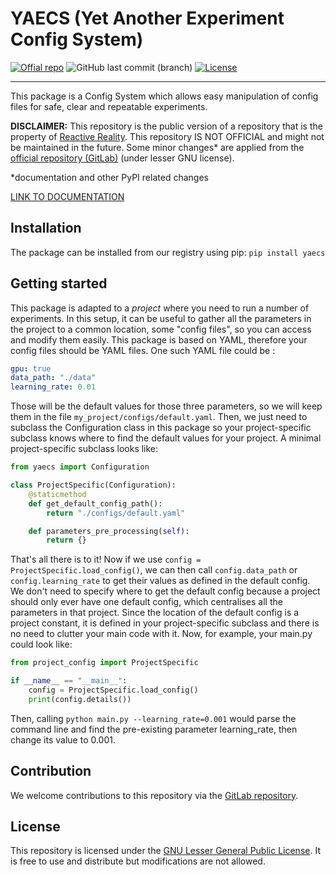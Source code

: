 # YAECS (Yet Another Experiment Config System)

[![Offial repo](https://img.shields.io/badge/official%20repo-YAECS-%23ff9626?logo=gitlab)](https://gitlab.com/reactivereality/public/yaecs)
![GitHub last commit (branch)](https://img.shields.io/github/last-commit/valentingol/yaecs/main)
[![License](https://img.shields.io/badge/license-LGPLV3%2B-%23c4c2c2)](https://www.gnu.org/licenses/)

---

This package is a Config System which allows easy manipulation of config files
for safe, clear and repeatable experiments.

**DISCLAIMER:** This repository is the public version of a repository that is
the property of [Reactive Reality](https://www.reactivereality.com/). This
repository IS NOT OFFICIAL and might not be maintained in the future. Some
minor changes* are applied from the
[official repository (GitLab)](https://gitlab.com/reactivereality/public/yaecs)
(under lesser GNU license).

*documentation and other PyPI related changes

[LINK TO DOCUMENTATION](https://gitlab.com/reactivereality/public/yaecs/-/wikis/home)

## Installation

The package can be installed from our registry using pip: `pip install yaecs`

## Getting started

This package is adapted to a *project* where you need to run a number of
experiments. In this setup, it can be useful to gather all the parameters in
the project to a common location, some "config files", so you can access and
modify them easily. This package is based on YAML, therefore your config files
should be YAML files. One such YAML file could be :

```yaml
gpu: true
data_path: "./data"
learning_rate: 0.01
```

Those will be the default values for those three parameters, so we will keep
them in the file `my_project/configs/default.yaml`. Then, we just need to
subclass the Configuration class in this package so your project-specific
subclass knows where to find the default values for your project. A minimal
project-specific subclass looks like:

```python
from yaecs import Configuration

class ProjectSpecific(Configuration):
    @staticmethod
    def get_default_config_path():
        return "./configs/default.yaml"

    def parameters_pre_processing(self):
        return {}
```

That's all there is to it! Now if we use
`config = ProjectSpecific.load_config()`, we can then call `config.data_path`
or `config.learning_rate` to get their values as defined in the default config.
We don't need to specify where to get the default config because a project
should only ever have one default config, which centralises all the parameters
in that project. Since the location of the default config is a project
constant, it is defined in your project-specific subclass and there is no
need to clutter your main code with it. Now, for example, your main.py could
look like:

```python
from project_config import ProjectSpecific

if __name__ == "__main__":
    config = ProjectSpecific.load_config()
    print(config.details())
```

Then, calling `python main.py --learning_rate=0.001` would parse
the command line and find the pre-existing parameter learning_rate, then change
its value to 0.001.

## Contribution

We welcome contributions to this repository via the
[GitLab repository](https://gitlab.com/reactivereality/public/yaecs).

## License

This repository is licensed under the
[GNU Lesser General Public License](https://www.gnu.org/licenses/lgpl-3.0.en.html).
It is free to use and distribute but modifications are not allowed.
